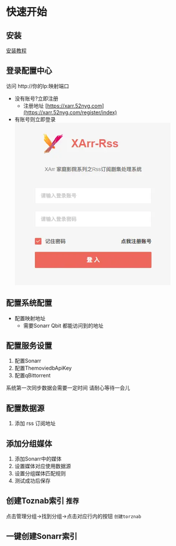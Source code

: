 # 快速开始

## 安装
[安装教程](/assets/install.md)

## 登录配置中心

访问 http://你的Ip:映射端口

- 没有账号?立即注册
  * 注册地址 [https://xarr.52nyg.com](https://xarr.52nyg.com/register/index)
- 有账号则立即登录
![img.png](../assets/img_login.png)

## 配置系统配置
- 配置映射地址 
  * 需要Sonarr Qbit 都能访问到的地址
  
## 配置服务设置
   1. 配置Sonarr
   2. 配置ThemoviedbApiKey
   3. 配置qBittorrent
   
   系统第一次同步数据会需要一定时间 请耐心等待一会儿

## 配置数据源
   1. 添加 rss 订阅地址

## 添加分组媒体
   1. 添加Sonarr中的媒体
   2. 设置媒体对应使用数据源
   3. 设置分组媒体匹配规则
   4. 测试成功后保存
 
## 创建Toznab索引 `推荐`
  点击管理分组->找到分组->点击对应行内的按钮 `创建torznab`
## 一键创建Sonarr索引
